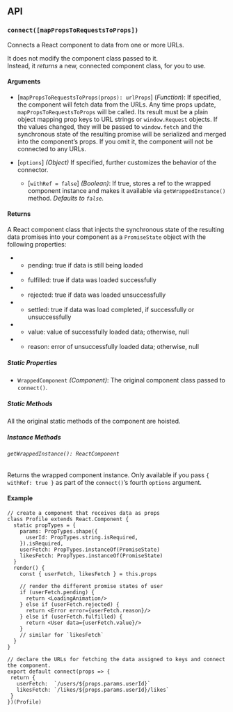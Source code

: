 ## API

### `connect([mapPropsToRequestsToProps])`

Connects a React component to data from one or more URLs.

It does not modify the component class passed to it.  
Instead, it *returns* a new, connected component class, for you to use.

#### Arguments

* [`mapPropsToRequestsToProps(props): urlProps`] \(*Function*): If specified, the component will fetch data from the URLs. Any time props update, `mapPropsToRequestsToProps` will be called. Its result must be a plain object mapping prop keys to URL strings or `window.Request` objects. If the values changed, they will be passed to `window.fetch` and the synchronous state of the resulting promise will be serialized and merged into the component’s props. If you omit it, the component will not be connected to any URLs. 

* [`options`] *(Object)* If specified, further customizes the behavior of the connector.
  * [`withRef = false`] *(Boolean)*: If true, stores a ref to the wrapped component instance and makes it available via `getWrappedInstance()` method. *Defaults to `false`.*

#### Returns

A React component class that injects the synchronous state of the resulting data promises into your component as a `PromiseState` object with the following properties:

  *  - pending: true if data is still being loaded
  *  - fulfilled: true if data was loaded successfully
  *  - rejected: true if data was loaded unsuccessfully
  *  - settled: true if data was load completed, if successfully or unsuccessfully
  *  - value: value of successfully loaded data; otherwise, null
  *  - reason: error of unsuccessfully loaded data; otherwise, null

##### Static Properties

* `WrappedComponent` *(Component)*: The original component class passed to `connect()`.

##### Static Methods

All the original static methods of the component are hoisted.

##### Instance Methods

###### `getWrappedInstance(): ReactComponent`

Returns the wrapped component instance. Only available if you pass `{ withRef: true }` as part of the `connect()`’s fourth `options` argument.

#### Example

    // create a component that receives data as props
    class Profile extends React.Component {
      static propTypes = {
        params: PropTypes.shape({
          userId: PropTypes.string.isRequired,
        }).isRequired,
        userFetch: PropTypes.instanceOf(PromiseState)
        likesFetch: PropTypes.instanceOf(PromiseState)
      }
      render() {
        const { userFetch, likesFetch } = this.props 
      
        // render the different promise states of user
        if (userFetch.pending) {
          return <LoadingAnimation/>
        } else if (userFetch.rejected) {
          return <Error error={userFetch.reason}/>
        } else if (userFetch.fulfilled) {
          return <User data={userFetch.value}/>
        }
        // similar for `likesFetch`
      }
    }
    
    // declare the URLs for fetching the data assigned to keys and connect the component.
    export default connect(props => {
     return {
       userFetch:  `/users/${props.params.userId}`
       likesFetch: `/likes/${props.params.userId}/likes`
     }
    })(Profile)
